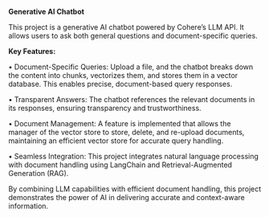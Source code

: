 **Generative AI Chatbot**

This project is a generative AI chatbot powered by Cohere’s LLM API. It allows users to ask both general questions and document-specific queries.

**Key Features:**

•	Document-Specific Queries: Upload a file, and the chatbot breaks down the content into chunks, vectorizes them, and stores them in a vector database. This enables precise, 
  document-based query responses.
	
•	Transparent Answers: The chatbot references the relevant documents in its responses, ensuring transparency and trustworthiness.

•	Document Management: A feature is implemented that allows the manager of the vector store to store, delete, and re-upload documents, maintaining an efficient vector store for accurate query 		handling.

•	Seamless Integration: This project integrates natural language processing with document handling using LangChain and Retrieval-Augmented Generation (RAG).

By combining LLM capabilities with efficient document handling, this project demonstrates the power of AI in delivering accurate and context-aware information.
